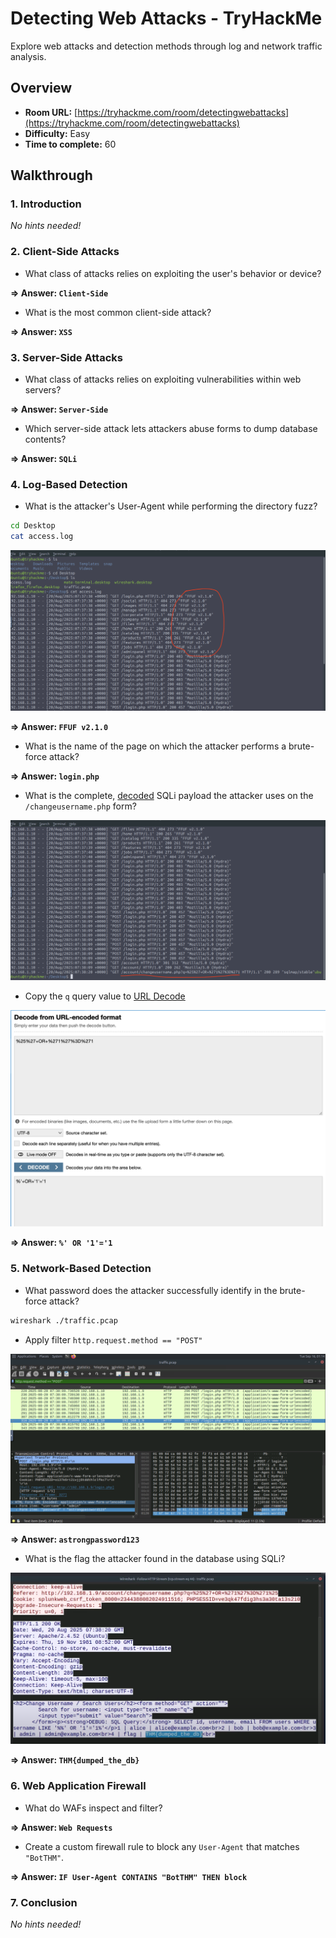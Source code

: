 # Detecting Web Attacks - TryHackMe

Explore web attacks and detection methods through log and network traffic analysis.

## Overview

- **Room URL:** [https://tryhackme.com/room/detectingwebattacks](https://tryhackme.com/room/detectingwebattacks)
- **Difficulty:** Easy
- **Time to complete:** 60

## Walkthrough

### 1. Introduction

_No hints needed!_

### 2. Client-Side Attacks

- <p>What class of attacks relies on exploiting the user's behavior or device?</p>

**=> Answer: `Client-Side`**

- <p>What is the most common client-side attack?</p>

**=> Answer: `XSS`**

### 3. Server-Side Attacks

- <p>What class of attacks relies on exploiting vulnerabilities within web servers?</p>

**=> Answer: `Server-Side`**

- <p>Which server-side attack lets attackers abuse forms to dump database contents?</p>

**=> Answer: `SQLi`**

### 4. Log-Based Detection

- <p class="notion-inline-code-container"><span class="notion-enable-hover">What is the attacker's User-Agent while performing the directory fuzz?</span></p>

```bash
cd Desktop
cat access.log
```

![Guide image](./screenshots/detecting-web-attacks-1.png)

**=> Answer: `FFUF v2.1.0`**

- <p>What is the name of the page on which the attacker performs a brute-force attack?</p>

**=> Answer: `login.php`**

- <p>What is the complete, <a href="https://gchq.github.io/CyberChef/" target="_blank">decoded</a> SQLi payload the attacker uses on the <code>/changeusername.php</code> form?</p>

![Guide image](./screenshots/detecting-web-attacks-2.png)

- Copy the `q` query value to [URL Decode](https://www.urldecoder.org/)

![Guide image](./screenshots/detecting-web-attacks-3.png)

**=> Answer: `%' OR '1'='1`**

### 5. Network-Based Detection

- <p>What password does the attacker successfully identify in the brute-force attack?</p>

```bash
wireshark ./traffic.pcap
```

- Apply filter `http.request.method == "POST"`

![Guide image](./screenshots/detecting-web-attacks-4.png)

**=> Answer: `astrongpassword123`**

- <p>What is the flag the attacker found in the database using SQLi?</p>

![Guide image](./screenshots/detecting-web-attacks-5.png)

**=> Answer: `THM{dumped_the_db}`**

### 6. Web Application Firewall

- <p>What do WAFs inspect and filter?</p>

**=> Answer: `Web Requests`**

- <p>Create a custom firewall rule to block any <code>User-Agent</code> that matches <code>"BotTHM"</code>.</p>

**=> Answer: `IF User-Agent CONTAINS "BotTHM" THEN block`**

### 7. Conclusion

_No hints needed!_
